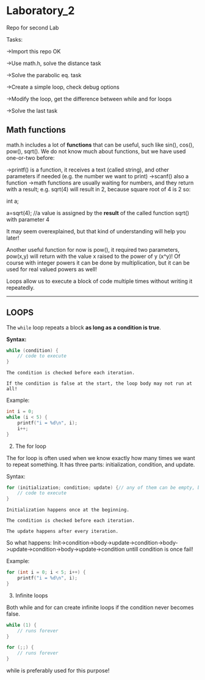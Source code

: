 # Laboratory_2
Repo for second Lab

Tasks:

->Import this repo OK

->Use math.h, solve the distance task

->Solve the parabolic eq. task

->Create a simple loop, check debug options

->Modify the loop, get the difference between while and for loops

->Solve the last task



## Math functions
math.h includes a lot of **functions** that can be useful, such like sin(), cos(), pow(), sqrt(). We do not know much about functions, but we have used one-or-two before:

->printf() is a function, it receives a text (called string), and other parameters if needed (e.g. the number we want to print)
->scanf() also a function
->math functions are usually waiting for numbers, and they return with a result; e.g. sqrt(4) will result in 2, because square root of 4 is 2 so:

int a;

a=sqrt(4); //a value is assigned by the **result** of the called function sqrt() with parameter 4

It may seem overexplained, but that kind of understanding will help you later!

Another useful function for now is pow(), it required two parameters, pow(x,y) will return with the value x raised to the power of y (x^y)!
Of course with integer powers it can be done by multiplication, but it can be used for real valued powers as well!



Loops allow us to execute a block of code multiple times without writing it repeatedly.

---

## LOOPS

The `while` loop repeats a block **as long as a condition is true**.

**Syntax:**
```c
while (condition) {
    // code to execute
}
```
    The condition is checked before each iteration.

    If the condition is false at the start, the loop body may not run at all!

Example:
```c
int i = 0;
while (i < 5) {
    printf("i = %d\n", i);
    i++;
}
```
2. The for loop

The for loop is often used when we know exactly how many times we want to repeat something.
It has three parts: initialization, condition, and update.

Syntax:
```c
for (initialization; condition; update) {// any of them can be empty, but semicolon; is needed!
    // code to execute
}
```
    Initialization happens once at the beginning.

    The condition is checked before each iteration.

    The update happens after every iteration.

So what happens: Init->condition->body->update->condition->body->update->condition->body->update->condition untill condition is once fail!

Example:
```c
for (int i = 0; i < 5; i++) {
    printf("i = %d\n", i);
}

```

3. Infinite loops

Both while and for can create infinite loops if the condition never becomes false.
```c
while (1) {
    // runs forever
}

for (;;) {
    // runs forever
}

```
while is preferably used for this purpose!

